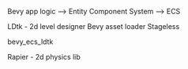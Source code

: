 Bevy app logic --> Entity Component System --> ECS

LDtk - 2d level designer
Bevy asset loader
Stageless

bevy_ecs_ldtk

Rapier - 2d physics lib
